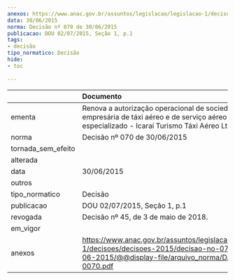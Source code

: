 ```yaml
---
anexos: https://www.anac.gov.br/assuntos/legislacao/legislacao-1/decisoes/decisoes-2015/decisao-no-070-de-30-06-2015/@@display-file/arquivo_norma/DA2015-0070.pdf
data: 30/06/2015
norma: Decisão nº 070 de 30/06/2015
publicacao: DOU 02/07/2015, Seção 1, p.1
tags:
- decisão
tipo_normatico: Decisão
hide: 
- toc 
 
---
```


|                    | Documento                                                                                                                                                 |
|:-------------------|:----------------------------------------------------------------------------------------------------------------------------------------------------------|
| ementa             | Renova a autorização operacional de sociedade empresária de táxi aéreo e de serviço aéreo público especializado - Icaraí Turismo Táxi Aéreo Ltda.         |
| norma              | Decisão nº 070 de 30/06/2015                                                                                                                              |
| tornada_sem_efeito |                                                                                                                                                           |
| alterada           |                                                                                                                                                           |
| data               | 30/06/2015                                                                                                                                                |
| outros             |                                                                                                                                                           |
| tipo_normatico     | Decisão                                                                                                                                                   |
| publicacao         | DOU 02/07/2015, Seção 1, p.1                                                                                                                              |
| revogada           | Decisão nº 45, de 3 de maio de 2018.                                                                                                                      |
| em_vigor           |                                                                                                                                                           |
| anexos             | https://www.anac.gov.br/assuntos/legislacao/legislacao-1/decisoes/decisoes-2015/decisao-no-070-de-30-06-2015/@@display-file/arquivo_norma/DA2015-0070.pdf |